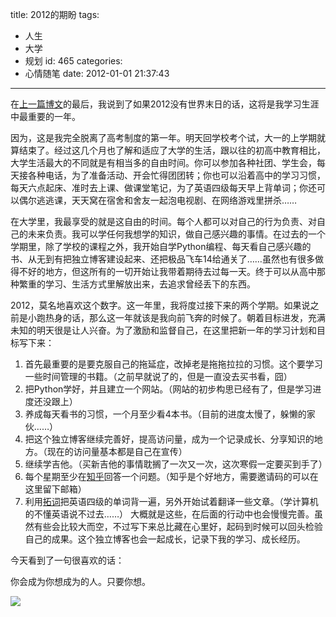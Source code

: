 title: 2012的期盼
tags:
  - 人生
  - 大学
  - 规划
id: 465
categories:
  - 心情随笔
date: 2012-01-01 21:37:43
---

在[上一篇博文](http://paicha.me/2011/12/31/386 "This is the End")的最后，我说到了如果2012没有世界末日的话，这将是我学习生涯中最重要的一年。

因为，这是我完全脱离了高考制度的第一年。明天回学校考个试，大一的上学期就算结束了。经过这几个月也了解和适应了大学的生活，跟以往的初高中教育相比，大学生活最大的不同就是有相当多的自由时间。你可以参加各种社团、学生会，每天接各种电话，为了准备活动、开会忙得团团转；你也可以沿着高中的学习习惯，每天六点起床、准时去上课、做课堂笔记，为了英语四级每天早上背单词；你还可以偶尔逃逃课，天天窝在宿舍和舍友一起泡电视剧、在网络游戏里拼杀……

<!--more-->

在大学里，我最享受的就是这自由的时间。每个人都可以对自己的行为负责、对自己的未来负责。我可以学任何我想学的知识，做自己感兴趣的事情。在过去的一个学期里，除了学校的课程之外，我开始自学Python编程、每天看自己感兴趣的书、从无到有把独立博客建设起来、还把极品飞车14给通关了……虽然也有很多做得不好的地方，但这所有的一切开始让我带着期待去过每一天。终于可以从高中那种繁重的学习、生活方式里解放出来，去追求曾经丢下的东西。

2012，莫名地喜欢这个数字。这一年里，我将度过接下来的两个学期。如果说之前是小跑热身的话，那么这一年就该是我向前飞奔的时候了。朝着目标进发，充满未知的明天很是让人兴奋。为了激励和监督自己，在这里把新一年的学习计划和目标写下来：

1.  首先最重要的是要克服自己的拖延症，改掉老是拖拖拉拉的习惯。这个要学习一些时间管理的书籍。（之前早就说了的，但是一直没去买书看，囧）
2.  把Python学好，并且建立一个网站。（网站的初步构思已经有了，但是学习进度还没跟上）
3.  养成每天看书的习惯，一个月至少看4本书。（目前的进度太慢了，躲懒的家伙……）
4.  把这个独立博客继续完善好，提高访问量，成为一个记录成长、分享知识的地方。（现在的访问量基本都是自己在宣传）
5.  继续学吉他。（买新吉他的事情耽搁了一次又一次，这次寒假一定要买到手了）
6.  每个星期至少在[知乎](http://www.zhihu.com/ "知乎")回答一个问题。（知乎是个好地方，需要邀请码的可以在这里留下邮箱）
7.  利用[拓词](http://www.towords.com/ "拓词")把英语四级的单词背一遍，另外开始试着翻译一些文章。（学计算机的不懂英语说不过去……）
大概就是这些，在后面的行动中也会慢慢完善。虽然有些会比较大而空，不过写下来总比藏在心里好，起码到时候可以回头检验自己的成果。这个独立博客也会一起成长，记录下我的学习、成长经历。

今天看到了一句很喜欢的话：

你会成为你想成为的人。只要你想。

![](/uploads/fullmetal-alchemist.jpg)
